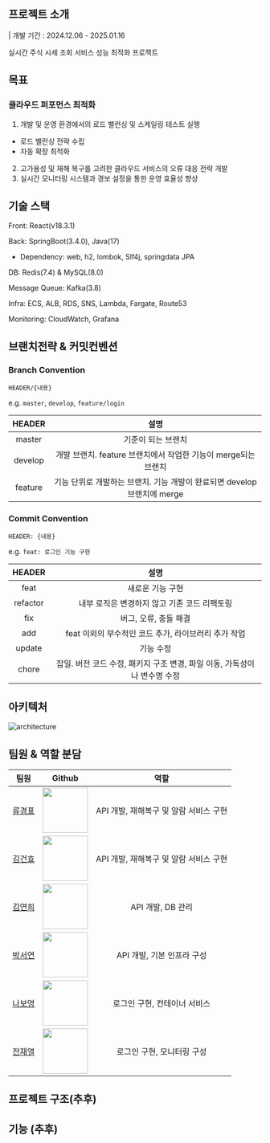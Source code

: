 ## 프로젝트 소개

| 개발 기간 : 2024.12.06 - 2025.01.16

실시간 주식 시세 조회 서비스 성능 최적화 프로젝트

## 목표
### 클라우드 퍼포먼스 최적화
1. 개발 및 운영 환경에서의 로드 밸런싱 및 스케일링 테스트 실행
- 로드 밸런싱 전략 수립
- 자동 확장 최적화
2. 고가용성 및 재해 복구를 고려한 클라우드 서비스의 오류 대응 전략 개발
3. 실시간 모니터링 시스템과 경보 설정을 통한 운영 효율성 향상

## 기술 스택

Front: React(v18.3.1)

Back: SpringBoot(3.4.0), Java(17)

- Dependency: web, h2, lombok, Slf4j, springdata JPA

DB: Redis(7.4) & MySQL(8.0)

Message Queue: Kafka(3.8)

Infra: ECS, ALB, RDS, SNS, Lambda, Fargate, Route53

Monitoring: CloudWatch, Grafana

## 브랜치전략 & 커밋컨벤션

### Branch Convention

`HEADER/{내용}` 

e.g. `master`, `develop`, `feature/login`

|HEADER|설명|
|:--:|:--:|
|master|기준이 되는 브랜치|
|develop|개발 브랜치. feature 브랜치에서 작업한 기능이 merge되는 브랜치|
|feature|기능 단위로 개발하는 브랜치. 기능 개발이 완료되면 develop 브랜치에 merge|

### Commit Convention

`HEADER: {내용}` 

e.g. `feat: 로그인 기능 구현`

|HEADER|설명|
|:--:|:--:|
|feat|새로운 기능 구현|
|refactor|내부 로직은 변경하지 않고 기존 코드 리팩토링|
|fix|버그, 오류, 충돌 해결|
|add|feat 이외의 부수적인 코드 추가, 라이브러리 추가 작업|
|update|기능 수정|
|chore|잡일. 버전 코드 수정, 패키지 구조 변경, 파일 이동, 가독성이나 변수명 수정|

## 아키텍처
![architecture](https://github.com/user-attachments/assets/50a5b714-35e8-48f6-969a-e9c7fb004905)


## 팀원 & 역할 분담

|팀원|Github|역할|
|:------:|:---:|:---:|
|[류경표](https://github.com/kpryu6)|<img src="https://avatars.githubusercontent.com/u/113777043?v=4" height=90 width=90></img>|API 개발, 재해복구 및 알람 서비스 구현|
|[김건효](https://github.com/kimkeonhyo)|<img src="https://avatars.githubusercontent.com/u/178240347?v=4" height=90 width=90></img>|API 개발, 재해복구 및 알람 서비스 구현|
|[김연희](https://github.com/Yeonhee-Kim)|<img src="https://avatars.githubusercontent.com/u/76810691?v=4" height=90 width=90></img>|API 개발, DB 관리|
|[박서연](https://github.com/seoyeon0201)|<img src="https://avatars.githubusercontent.com/u/125520029?v=4" height=90 width=90></img>|API 개발, 기본 인프라 구성|
|[나보영](https://github.com/naboyeong)|<img src="https://avatars.githubusercontent.com/u/70682434?v=4" height=90 width=90></img>|로그인 구현, 컨테이너 서비스|
|[전재열](https://github.com/woduf1020)|<img src="https://avatars.githubusercontent.com/u/87353985?v=4" height=90 width=90></img>|로그인 구현, 모니터링 구성|


## 프로젝트 구조(추후)
## 기능 (추후)
